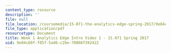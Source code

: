 ```yaml
---
content_type: resource
description: ''
file: null
file_location: /coursemedia/15-071-the-analytics-edge-spring-2017/9e84c60ff05f5ad6c2be78008f392422_MIT15_071S17_Unit1_AnalyticsEdgeIntro.pdf
file_type: application/pdf
resourcetype: Document
title: Week 1 Analytics Edge Intro Video 1 - 15.071 Spring 2017
uid: 9e84c60f-f05f-5ad6-c2be-78008f392422
---
```

